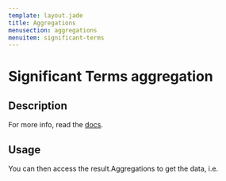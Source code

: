 ```yaml
---
template: layout.jade
title: Aggregations
menusection: aggregations
menuitem: significant-terms
---
```



# Significant Terms aggregation

## Description

For more info, read the [docs]().

## Usage



You can then access the result.Aggregations to get the data, i.e.

